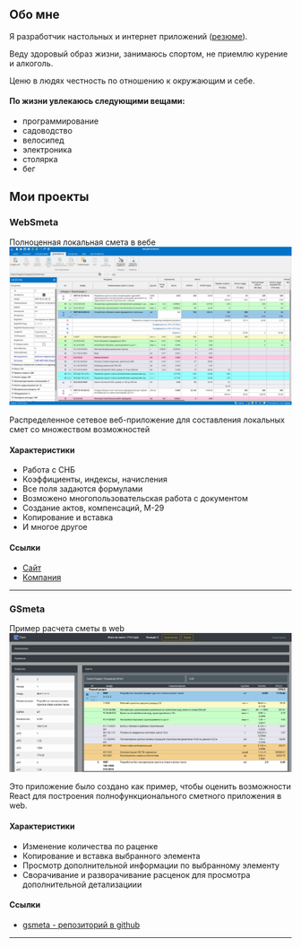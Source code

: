 ## Обо мне

Я разработчик настольных и интернет приложений ([резюме](./RESUME.MD)).

Веду здоровый образ жизни, занимаюсь спортом, не приемлю курение и алкоголь.

Ценю в людях честность по отношению к окружающим и себе.

#### По жизни увлекаюсь следующими вещами:

- программирование
- садоводство
- велосипед
- электроника
- столярка
- бег

## Мои проекты

### WebSmeta

Полноценная локальная смета в вебе
![](./img/websmeta.png)

Распределенное сетевое веб-приложение для составления локальных смет со множеством возможностей

#### Характеристики

- Работа с СНБ
- Коэффициенты, индексы, начисления
- Все поля задаются формулами
- Возможено многопользовательская работа с документом
- Создание актов, компенсаций, М-29
- Копирование и вставка
- И многое другое

#### Ссылки

- [Сайт](https://gss-online.ru)
- [Компания](https://gosstroysmeta.ru)

---

### GSmeta

Пример расчета сметы в web
![](./img/gsmeta.png)

Это приложение было создано как пример, чтобы оценить возможности React для построения полнофункционального сметного приложения в web.

#### Характеристики

- Изменение количества по раценке
- Копирование и вставка выбранного элемента
- Просмотр дополнительной информации по выбранному элементу
- Сворачивание и разворачивание расценок для просмотра дополнительной детализациии

#### Ссылки

- [gsmeta - репозиторий в github](https://github.com/zag82/gsmeta)

---

